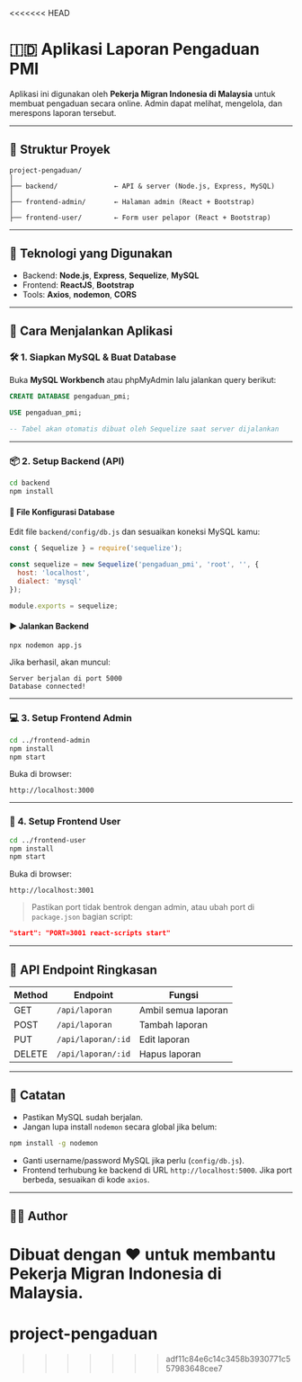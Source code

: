 <<<<<<< HEAD

# 🇮🇩 Aplikasi Laporan Pengaduan PMI

Aplikasi ini digunakan oleh **Pekerja Migran Indonesia di Malaysia** untuk membuat pengaduan secara online. Admin dapat melihat, mengelola, dan merespons laporan tersebut.

---

## 🔧 Struktur Proyek

```
project-pengaduan/
│
├── backend/              ← API & server (Node.js, Express, MySQL)
│
├── frontend-admin/       ← Halaman admin (React + Bootstrap)
│
├── frontend-user/        ← Form user pelapor (React + Bootstrap)
```

---

## 🧱 Teknologi yang Digunakan

- Backend: **Node.js**, **Express**, **Sequelize**, **MySQL**
- Frontend: **ReactJS**, **Bootstrap**
- Tools: **Axios**, **nodemon**, **CORS**

---

## 🚀 Cara Menjalankan Aplikasi

### 🛠️ 1. Siapkan MySQL & Buat Database

Buka **MySQL Workbench** atau phpMyAdmin lalu jalankan query berikut:

```sql
CREATE DATABASE pengaduan_pmi;

USE pengaduan_pmi;

-- Tabel akan otomatis dibuat oleh Sequelize saat server dijalankan
```

---

### 📦 2. Setup Backend (API)

```bash
cd backend
npm install
```

#### 📁 File Konfigurasi Database

Edit file `backend/config/db.js` dan sesuaikan koneksi MySQL kamu:

```js
const { Sequelize } = require('sequelize');

const sequelize = new Sequelize('pengaduan_pmi', 'root', '', {
  host: 'localhost',
  dialect: 'mysql'
});

module.exports = sequelize;
```

#### ▶ Jalankan Backend

```bash
npx nodemon app.js
```

Jika berhasil, akan muncul:
```
Server berjalan di port 5000
Database connected!
```

---

### 💻 3. Setup Frontend Admin

```bash
cd ../frontend-admin
npm install
npm start
```

Buka di browser:
```
http://localhost:3000
```

---

### 🧾 4. Setup Frontend User

```bash
cd ../frontend-user
npm install
npm start
```

Buka di browser:
```
http://localhost:3001
```

> Pastikan port tidak bentrok dengan admin, atau ubah port di `package.json` bagian script:
```json
"start": "PORT=3001 react-scripts start"
```

---

## 📌 API Endpoint Ringkasan

| Method | Endpoint                 | Fungsi                       |
|--------|--------------------------|------------------------------|
| GET    | `/api/laporan`           | Ambil semua laporan          |
| POST   | `/api/laporan`           | Tambah laporan               |
| PUT    | `/api/laporan/:id`       | Edit laporan                 |
| DELETE | `/api/laporan/:id`       | Hapus laporan                |

---

## 📝 Catatan

- Pastikan MySQL sudah berjalan.
- Jangan lupa install `nodemon` secara global jika belum:
```bash
npm install -g nodemon
```
- Ganti username/password MySQL jika perlu (`config/db.js`).
- Frontend terhubung ke backend di URL `http://localhost:5000`. Jika port berbeda, sesuaikan di kode `axios`.

---

## 👨‍💻 Author
Dibuat dengan ❤️ untuk membantu Pekerja Migran Indonesia di Malaysia.
=======
# project-pengaduan
>>>>>>> adf11c84e6c14c3458b3930771c557983648cee7
